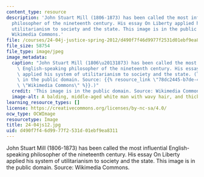 ```yaml
---
content_type: resource
description: 'John Stuart Mill (1806-1873) has been called the most influential English-speaking
  philosopher of the nineteenth century. His essay On Liberty applied his system of
  utilitarianism to society and the state. This image is in the public domain. Source:
  Wikimedia Commons.'
file: /courses/24-04j-justice-spring-2012/d490f7f46d9977f2531d01ebf9ea8311_24-04js12.jpg
file_size: 58754
file_type: image/jpeg
image_metadata:
  caption: "John Stuart Mill (1806\u20131873) has been called the most influential\
    \ English-speaking philosopher of the nineteenth century. His essay _On Liberty_\
    \ applied his system of utilitarianism to society and the state. (This image is\
    \ in the public domain. Source: {{% resource_link \"78dc2445-b7de-4ed5-a36d-d95b9f2943b3\"\
    \ \"Wikimedia Commons\" %}}.)"
  credit: 'This image is in the public domain. Source: Wikimedia Commons.'
  image-alt: A balding, middle-aged white man with wavy hair, and thick sideburns.
learning_resource_types: []
license: https://creativecommons.org/licenses/by-nc-sa/4.0/
ocw_type: OCWImage
resourcetype: Image
title: 24-04js12.jpg
uid: d490f7f4-6d99-77f2-531d-01ebf9ea8311
---
```

John Stuart Mill (1806-1873) has been called the most influential English-speaking philosopher of the nineteenth century. His essay On Liberty applied his system of utilitarianism to society and the state. This image is in the public domain. Source: Wikimedia Commons.